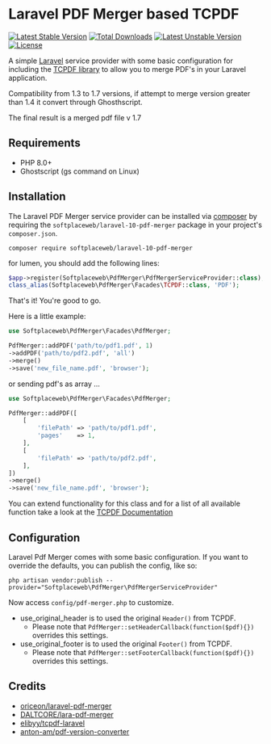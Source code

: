 # Laravel PDF Merger based TCPDF
[![Latest Stable Version](https://poser.pugx.org/softplaceweb/laravel-10-pdf-merger/v/stable)](https://packagist.org/packages/softplaceweb/laravel-10-pdf-merger) [![Total Downloads](https://poser.pugx.org/softplaceweb/laravel-10-pdf-merger/downloads)](https://packagist.org/packages/softplaceweb/laravel-10-pdf-merger) [![Latest Unstable Version](https://poser.pugx.org/softplaceweb/laravel-10-pdf-merger/v/unstable)](https://packagist.org/packages/softplaceweb/laravel-10-pdf-merger) [![License](https://poser.pugx.org/softplaceweb/laravel-10-pdf-merger/license)](https://packagist.org/packages/softplaceweb/laravel-10-pdf-merger)

A simple [Laravel](http://www.laravel.com) service provider with some basic configuration for including the [TCPDF library](http://www.tcpdf.org/) to allow you to merge PDF's in your Laravel application.

Compatibility from 1.3 to 1.7 versions, if attempt to merge version greater than 1.4 it convert through Ghosthscript.

The final result is a merged pdf file v 1.7  

## Requirements

- PHP 8.0+
- Ghostscript (gs command on Linux)

## Installation

The Laravel PDF Merger service provider can be installed via [composer](http://getcomposer.org) by requiring the `softplaceweb/laravel-10-pdf-merger` package in your project's `composer.json`.

```
composer require softplaceweb/laravel-10-pdf-merger
```

for lumen, you should add the following lines:

```php
$app->register(Softplaceweb\PdfMerger\PdfMergerServiceProvider::class);
class_alias(Softplaceweb\PdfMerger\Facades\TCPDF::class, 'PDF');
```

That's it! You're good to go.

Here is a little example:

```php
use Softplaceweb\PdfMerger\Facades\PdfMerger;

PdfMerger::addPDF('path/to/pdf1.pdf', 1)
->addPDF('path/to/pdf2.pdf', 'all')
->merge()
->save('new_file_name.pdf', 'browser');
```

or sending pdf's as array ...

```php
use Softplaceweb\PdfMerger\Facades\PdfMerger;

PdfMerger::addPDF([
    [
        'filePath' => 'path/to/pdf1.pdf',
        'pages'    => 1,
    ],
    [
        'filePath' => 'path/to/pdf2.pdf',
    ],
])
->merge()
->save('new_file_name.pdf', 'browser');
```

You can extend functionality for this class and for a list of all available function take a look at the [TCPDF Documentation](https://tcpdf.org/docs/srcdoc/TCPDF/)

## Configuration

Laravel Pdf Merger comes with some basic configuration.
If you want to override the defaults, you can publish the config, like so:

    php artisan vendor:publish --provider="Softplaceweb\PdfMerger\PdfMergerServiceProvider"

Now access `config/pdf-merger.php` to customize.

 * use_original_header is to used the original `Header()` from TCPDF.
    * Please note that `PdfMerger::setHeaderCallback(function($pdf){})` overrides this settings.
 * use_original_footer is to used the original `Footer()` from TCPDF.
    * Please note that `PdfMerger::setFooterCallback(function($pdf){})` overrides this settings.

## Credits

 * [oriceon/laravel-pdf-merger](https://github.com/oriceon/laravel-pdf-merger)
 * [DALTCORE/lara-pdf-merger](https://github.com/DALTCORE/lara-pdf-merger)
 * [elibyy/tcpdf-laravel](https://github.com/elibyy/tcpdf-laravel)
 * [anton-am/pdf-version-converter](https://github.com/Anton-Am/pdf-version-converter)
